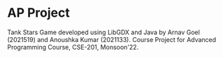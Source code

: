 # AP Project

Tank Stars Game developed using LibGDX and Java by Arnav Goel (2021519) and Anoushka Kumar (2021133). Course Project for Advanced Programming Course, CSE-201, Monsoon'22.
